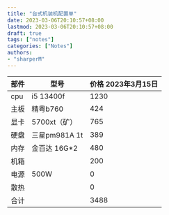 ```yaml
---
title: "台式机装机配置单"
date: 2023-03-06T20:10:57+08:00
lastmod: 2023-03-06T20:10:57+08:00
draft: true
tags: ["notes"]
categories: ["Notes"]
authors:
- "sharperM"
---
```


| 部件     |  型号    | 价格 2023年3月15日    |
| ----- | ----- | ----- |
| cpu    | i5 13400f     | 1230    |
| 主板     | 精粤b760     | 424     |
| 显卡     | 5700xt（矿）     | 765     |
| 硬盘     | 三星pm981A 1t     | 389     |
| 内存     | 金百达 16G*2     | 480     |
| 机箱     |      | 200     |
| 电源     | 500W     | 0     |
| 散热    |       | 0    |
| 合计     |      | 3488     |
